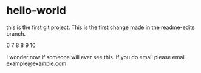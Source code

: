 # hello-world

this is the first git project.
This is the first change made in the readme-edits branch.

6
7
8
8
9
10

I wonder now if someone will ever see this. 
If you do email please email example@example.com
